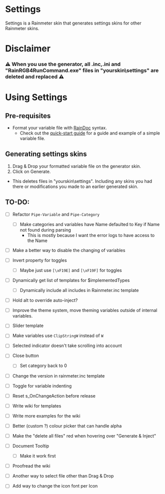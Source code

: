 # Settings

Settings is a Rainmeter skin that generates settings skins for other Rainmeter skins.

# Disclaimer

### :warning: When you use the generator, all .inc,.ini and "RainRGB4RunCommand.exe" files in "yourskin\settings" are deleted and replaced :warning:

# Using Settings

## Pre-requisites

 * Format your variable file with [RainDoc](https://github.com/sceleri/settings/wiki/RainDoc-syntax) syntax.
   * Check out the [quick-start guide](https://github.com/sceleri/settings/wiki) for a guide and example of a simple variable file.

## Generating settings skins

 1. Drag & Drop your formatted variable file on the generator skin.
 2. Click on Generate.
   * This deletes files in "yourskin\settings". Including any skins you had there or modifications you made to an earlier generated skin.

## TO-DO:
 - [ ] Refactor `Pipe-Variable` and `Pipe-Category`
   - [ ] Make categories and variables have Name defaulted to Key if Name not found during parsing
       * This is mostly because I want the error logs to have access to the Name
 - [ ] Make a better way to disable the changing of variables
 - [ ] Invert property for toggles
   - [ ] Maybe just use `[\xF19E]` and `[\xF19F]` for toggles
 - [ ] Dynamically get list of templates for $implementedTypes
   - [ ] Dynamically include all includes in Rainmeter.inc template 
 - [ ] Hold alt to override auto-inject?
 - [ ] Improve the theme system, move theming variables outside of internal variables.
 - [ ] Slider template
 - [ ] Make variables use `ClipStringW` instead of `W`
 - [ ] Selected indicator doesn't take scrolling into account
 - [ ] Close button
   - [ ] Set category back to 0
 - [ ] Change the version in rainmeter.inc template
 - [ ] Toggle for variable indenting
 - [ ] Reset s_OnChangeAction before release
 - [ ] Write wiki for templates
 - [ ] Write more examples for the wiki
 - [ ] Better (custom ?) colour picker that can handle alpha
 - [ ] Make the "delete all files" red when hovering over "Generate & Inject"
 - [ ] Document Tooltip
   - [ ] Make it work first
 - [ ] Proofread the wiki
 - [ ] Another way to select file other than Drag & Drop
 - [ ] Add way to change the icon font per Icon

